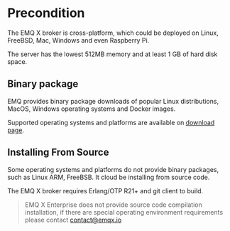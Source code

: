 #  Precondition

The EMQ X broker is cross-platform, which could be deployed on Linux, FreeBSD, Mac, Windows and even Raspberry Pi.

The server has the lowest 512MB memory and at least 1 GB of hard disk space.

## Binary package

EMQ provides binary package downloads of popular Linux distributions, MacOS, Windows operating systems and Docker images. 

Supported operating systems and platforms are available on [download page](https://www.emqx.io/downloads).


## Installing From Source

Some operating systems and platforms do not provide binary packages, such as Linux ARM, FreeBSB. It cloud be installing from source code.

The EMQ X broker requires Erlang/OTP R21+ and git client to build.



> EMQ X Enterprise does not provide source code compilation installation, if there are special operating environment requirements please contact contact@emqx.io
